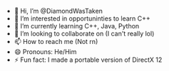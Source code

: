 - 👋 Hi, I’m @DiamondWasTaken
- 👀 I’m interested in opportuninties to learn C++
- 🌱 I’m currently learning C++, Java, Python
- 💞️ I’m looking to collaborate on (I can't really lol)
- 📫 How to reach me (Not rn)
- 😄 Pronouns: He/Him
- ⚡ Fun fact: I made a portable version of DirectX 12

<!---
DiamondWasTaken/DiamondWasTaken is a ✨ special ✨ repository because its `README.md` (this file) appears on your GitHub profile.
You can click the Preview link to take a look at your changes.
--->
